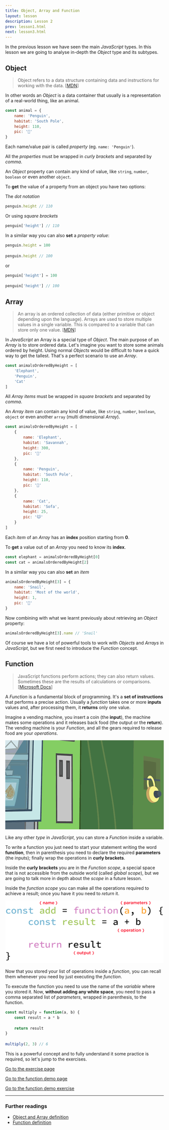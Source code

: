 ```yaml
---
title: Object, Array and Function
layout: lesson
description: Lesson 2
prev: lesson1.html
next: lesson3.html
---
```


In the previous lesson we have seen the main _JavaScript_ types. In this lesson we are going to analyse in-depth the _Object_ type and its subtypes.

## Object

>Object refers to a data structure containing data and instructions for working with the data. [[MDN](https://developer.mozilla.org/en-US/docs/Glossary/Object)]

In other words an _Object_ is a data container that usually is a representation of a real-world thing, like an animal.

```js
const animal = {
    name: 'Penguin',
    habitat: 'South Pole',
    height: 110,
    pic: '🐧'
}
```

Each name/value pair is called _property_ (eg. `name: 'Penguin'`).

All the _properties_ must be wrapped in _curly brackets_ and separated by _comma_.

An _Object_ property can contain any kind of value, like `string`, `number`, `boolean` or even another `object`.

To **get** the value of a property from an object you have two options:

The _dot notation_
```js
penguin.height // 110
```
Or using _square brackets_
```js
penguin['height'] // 110
```

In a similar way you can also **set** a _property value_:
```js
penguin.height = 100

penguin.height // 100
```

or

```js
penguin['height'] = 100

penguin['height'] // 100
```

## Array

> An array is an ordered collection of data (either primitive or object depending upon the language). Arrays are used to store multiple values in a single variable. This is compared to a variable that can store only one value. [[MDN](https://developer.mozilla.org/en-US/docs/Glossary/Array)]

In _JavaScript_ an Array is a special type of _Object_. The main purpose of an _Array_ is to store ordered data.
Let's imagine you want to store some animals ordered by height. Using normal _Objects_ would be difficult to have a quick way to get the tallest.
That's a perfect scenario to use an _Array_.

```js
const animalsOrderedByHeight = [
    'Elephant',
    'Penguin',
    'Cat'
]
```

All _Array items_ must be wrapped in _square brackets_ and separated by _comma_.

An _Array item_ can contain any kind of value, like `string`, `number`, `boolean`, `object` or even another `array` (multi dimensional _Array_).

```js
const animalsOrderedByHeight = [
    {
        name: 'Elephant',
        habitat: 'Savannah',
        height: 300,
        pic: '🐘'
    },
    {
        name: 'Penguin',
        habitat: 'South Pole',
        height: 110,
        pic: '🐧'
    },
    {
        name: 'Cat',
        habitat: 'Sofa',
        height: 25,
        pic: '🐱'
    }
]
```

Each _item_ of an _Array_ has an **index** position starting from **0**.

To **get** a value out of an _Array_ you need to know its **index**.

```js
const elephant = animalsOrderedByHeight[0]
const cat = animalsOrderedByHeight[2]
```

In a similar way you can also **set** an _item_

```js
animalsOrderedByHeight[3] = {
    name: 'Snail',
    habitat: 'Most of the world',
    height: 1,
    pic: '🐌'
}
```

Now combining with what we learnt previously about retrieving an _Object_ property:

```js
animalsOrderedByHeight[3].name // 'Snail'
```

Of course we have a lot of powerful tools to work with _Objects_ and _Arrays_ in _JavaScript_, but we first need to introduce the _Function_ concept.

## Function

> JavaScript functions perform actions; they can also return values. Sometimes these are the results of calculations or comparisons. [[Microsoft Docs](https://docs.microsoft.com/en-us/scripting/javascript/functions-javascript)]

A _Function_ is a fundamental block of programming. It's a **set of instructions** that performs a precise action.
Usually a _function_ takes one or more **inputs** values and, after processing them, it **returns** only one value.

Imagine a vending machine, you insert a coin (the **input**), the machine makes some operations and it releases back food (the output or the **return**).
The vending machine is your _Function_, and all the gears required to release food are your _operations_.

![Vending machine](assets/vending-machine.gif)

Like any other _type_ in _JavaScript_, you can store a _Function_ inside a variable. 

To write a function you just need to start your statement writing the word **function**, then in parenthesis you need to declare the required **parameters** (the inputs); finally wrap the operations in **curly brackets**.

Inside the **curly brackets** you are in the _Function scope_, a special space that is not accessible from the outside world (called _global scope_), but we are going to talk more in depth about the _scope_ in a future lesson.

Inside the _function scope_ you can make all the operations required to achieve a result; once you have it you need to *return* it.

![Function components](assets/function.png)

Now that you stored your list of operations inside a _function_, you can recall them whenever you need by just executing the _function_.

To execute the function you need to use the name of the _variable_ where you stored it. Now, **without adding any white space**, you need to pass a comma separated list of _parameters_, wrapped in parenthesis, to the function.

```js
const multiply = function(a, b) {
    const result = a * b

    return result
}

multiply(2, 3) // 6
```

This is a powerful concept and to fully understand it some practice is required, so let's jump to the exercises.

[Go to the exercise page](https://jsbin.com/zurijah/edit?js,output)

[Go to the function demo page](https://jsbin.com/zevekak)

[Go to the function demo exercise](https://jsbin.com/zevekak/edit?js)

---
### Further readings
* [Object and Array definition](https://docs.microsoft.com/en-us/scripting/javascript/objects-and-arrays-javascript)
* [Function definition](https://developer.mozilla.org/en-US/docs/Glossary/Function)

